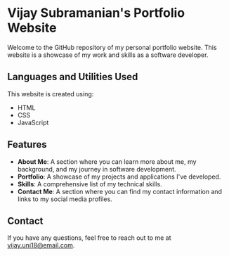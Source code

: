 # Vijay Subramanian's Portfolio Website

Welcome to the GitHub repository of my personal portfolio website. This website is a showcase of my work and skills as a software developer. 

## Languages and Utilities Used

This website is created using:
- HTML
- CSS
- JavaScript

## Features

- **About Me**: A section where you can learn more about me, my background, and my journey in software development.
- **Portfolio**: A showcase of my projects and applications I've developed.
- **Skills**: A comprehensive list of my technical skills.
- **Contact Me**: A section where you can find my contact information and links to my social media profiles.

## Contact

If you have any questions, feel free to reach out to me at [vijay.uni18@email.com](mailto:vijay.uni@email.com).